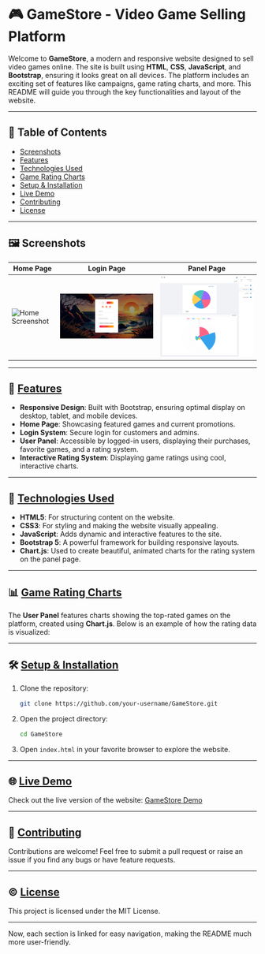 # 🎮 GameStore - Video Game Selling Platform

Welcome to **GameStore**, a modern and responsive website designed to sell video games online. The site is built using **HTML**, **CSS**, **JavaScript**, and **Bootstrap**, ensuring it looks great on all devices. The platform includes an exciting set of features like campaigns, game rating charts, and more. This README will guide you through the key functionalities and layout of the website.

---

## 📜 Table of Contents

- [Screenshots](#️-screenshots)
- [Features](#-features)
- [Technologies Used](#-technologies-used)
- [Game Rating Charts](#-game-rating-charts)
- [Setup & Installation](#️-setup--installation)
- [Live Demo](#-live-demo)
- [Contributing](#-contributing)
- [License](#️-license)

---

## 🖼️ Screenshots

| Home Page | Login Page | Panel Page |
| --------- | ---------- | ---------- |
| ![Home Screenshot](/images/home.png) | ![Login Screenshot](/images/login.png) | ![Panel Screenshot](/images/panel.png) |

---

## 🚀 [Features](#-features)

- **Responsive Design**: Built with Bootstrap, ensuring optimal display on desktop, tablet, and mobile devices.
- **Home Page**: Showcasing featured games and current promotions.
- **Login System**: Secure login for customers and admins.
- **User Panel**: Accessible by logged-in users, displaying their purchases, favorite games, and a rating system.
- **Interactive Rating System**: Displaying game ratings using cool, interactive charts.

---

## 🎨 [Technologies Used](#-technologies-used)

- **HTML5**: For structuring content on the website.
- **CSS3**: For styling and making the website visually appealing.
- **JavaScript**: Adds dynamic and interactive features to the site.
- **Bootstrap 5**: A powerful framework for building responsive layouts.
- **Chart.js**: Used to create beautiful, animated charts for the rating system on the panel page.

---


## 📊 [Game Rating Charts](#-game-rating-charts)

The **User Panel** features charts showing the top-rated games on the platform, created using **Chart.js**. Below is an example of how the rating data is visualized:

---

## 🛠️ [Setup & Installation](#-setup--installation)

1. Clone the repository:
   ```bash
   git clone https://github.com/your-username/GameStore.git
   ```
2. Open the project directory:
   ```bash
   cd GameStore
   ```
3. Open `index.html` in your favorite browser to explore the website.

---

## 🌐 [Live Demo](#-live-demo)

Check out the live version of the website: [GameStore Demo](https://your-demo-link.com)

---

## 🤝 [Contributing](#-contributing)

Contributions are welcome! Feel free to submit a pull request or raise an issue if you find any bugs or have feature requests.

---

## ©️ [License](#️-license)

This project is licensed under the MIT License.

---

Now, each section is linked for easy navigation, making the README much more user-friendly.